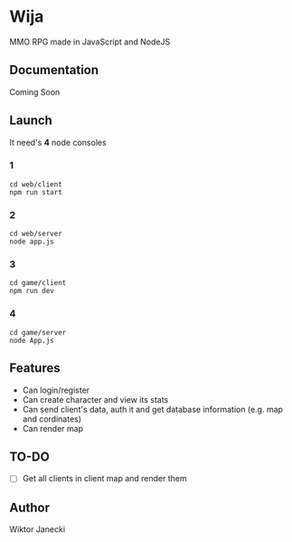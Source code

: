 # Wija

MMO RPG made in JavaScript and NodeJS


## Documentation

Coming Soon


## Launch

It need's **4** node consoles  
### 1   
`cd web/client`  
`npm run start`  
### 2  
`cd web/server`  
`node app.js`  
### 3  
`cd game/client`  
`npm run dev`  
### 4  
`cd game/server`  
`node App.js`  


## Features

* Can login/register
* Can create character and view its stats
* Can send client's data, auth it and get database information (e.g. map and cordinates)
* Can render map


## TO-DO

* [ ] Get all clients in client map and render them


## Author

Wiktor Janecki